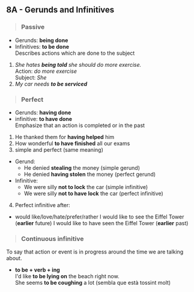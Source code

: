 ## 8A - Gerunds and Infinitives

>### Passive
- Gerunds: **being done**
- Infinitives: **to be done**  
Describes actions which are done to the subject
>  
1. *She hates __being told__ she should do more exercise.*  
  Action: _do more exercise_   
  Subject: _She_
2. *My car needs __to be serviced__*  

>### Perfect
  - Gerunds: **having done**  
  - infinitive: **to have done**  
Emphasize that an action is completed or in the past
>  
1. He thanked them for **having helped** him
2. How wonderful **to have finished** all our exams
3. simple and perfect (same meaning)
  - Gerund:
    - He denied **stealing** the money (simple gerund)
    - He denied **having stolen** the money (perfect gerund)
  - Infinitive:
    - We were silly **not to lock** the car (simple infinitive)
    - We were silly **not to have lock** the car (perfect infinitive)
4. Perfect infinitive after:
  - would like/love/hate/prefer/rather
  I would like to see the Eiffel Tower (**earlier** future)
  I would like to have seen the Eiffel Tower (**earlier** past)  

>### Continuous infinitive
To say that action or event is in progress around the time we are talking about.
 - **to be + verb + ing**  
  I'd like **to be lying on** the beach right now.  
  She seems **to be coughing** a lot (sembla que està tossint molt)
